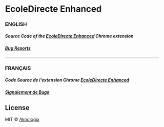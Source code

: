 EcoleDirecte Enhanced
=====================
### ENGLISH
##### *Source Code of the [EcoleDirecte Enhanced](https://chrome.google.com/webstore/detail/ecoledirecte-enhanced/jmjpmgagkoliachgpidgekkmpfablheh) Chrome extension*<br/>
##### **[Bug Reports](https://github.com/Aknologia/EcoleDirecte-Enhanced/issues/new?assignees=Aknologia&labels=BUG&template=bug-report---english.md&title=%5BBUG.en%5D)**<br/>
-----
### FRANÇAIS
##### *Code Source de l'extension Chrome [EcoleDirecte Enhanced](https://chrome.google.com/webstore/detail/ecoledirecte-enhanced/jmjpmgagkoliachgpidgekkmpfablheh)*<br/>
##### **[Signalement de Bugs](https://github.com/Aknologia/EcoleDirecte-Enhanced/issues/new?assignees=Aknologia&labels=BUG&template=bug-report---fran-ais.md&title=%5BBUG.fr%5D)**<br/>
License
-------
MIT © [Aknologia](https://github.com/Aknologia)
